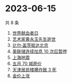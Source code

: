 # 2023-06-15

共 8 条

<!-- BEGIN ZHIHUSEARCH -->
<!-- 最后更新时间 Thu Jun 15 2023 11:12:26 GMT+0800 (China Standard Time) -->
1. [世界献血者日](https://www.zhihu.com/search?q=世界献血者日)
1. [艺术家黄永玉先生逝世](https://www.zhihu.com/search?q=艺术家黄永玉先生逝世)
1. [比尔·盖茨抵达北京](https://www.zhihu.com/search?q=比尔·盖茨抵达北京)
1. [美联储连续加息 10 次后暂停](https://www.zhihu.com/search?q=美联储连续加息%2010%20次后暂停)
1. [上海地震](https://www.zhihu.com/search?q=上海地震)
1. [五月 70 城房价](https://www.zhihu.com/search?q=五月%2070%20城房价)
1. [天津居民楼爆炸致 3 死](https://www.zhihu.com/search?q=天津居民楼爆炸致%203%20死)
1. [金价上涨](https://www.zhihu.com/search?q=金价上涨)
<!-- END ZHIHUSEARCH -->
